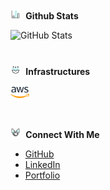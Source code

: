 <b>
<img height="16" width="16" src="bar-chart.gif" style="padding-right: 5px;"/>
<span>Github Stats</span>
</b>

![GitHub Stats](https://github-readme-stats.vercel.app/api/top-langs/?username=genesisbertiz&theme=default&show_icons=true&hide_border=true&layout=compact)

#

<b>
<img height="16" width="16" src="technology.gif" style="padding-right: 5px;"/>
<span>Infrastructures</span>
</b>

<div style="margin-top:10px;"></div>
<a href="https://github.com/genesisbertiz/genesisbertiz"><img height="30" width="30" src="image.png"/></a>

#

<b>
<img height="16" width="16" src="relationship.gif" style="padding-right: 5px;"/>
<span>Connect With Me</span>
</b>

- [GitHub](https://github.com/genesisbertiz)
- [LinkedIn](https://linkedin.com/in/genesisbertiz)
- [Portfolio](https://genesisbertiz.vercel.app)
